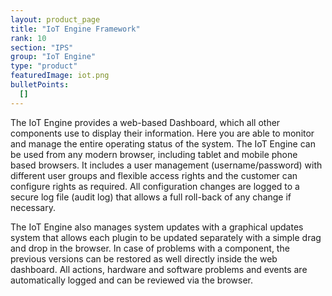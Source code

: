 ```yaml
---
layout: product_page
title: "IoT Engine Framework"
rank: 10
section: "IPS"
group: "IoT Engine"
type: "product"
featuredImage: iot.png
bulletPoints:
  []
---
```

The IoT Engine provides a web-based Dashboard, which all other components use to display their information.  Here you are able to monitor and manage the entire operating status of the system. The IoT Engine can be used from any modern browser, including tablet and mobile phone based browsers. It includes a user management (username/password) with different user groups and flexible access rights and the customer can configure rights as required. All configuration changes are logged to a secure log file (audit log) that allows a full roll-back of any change if necessary.

The IoT Engine also manages system updates with a graphical updates system that allows each plugin to be updated separately with a simple drag and drop in the browser. In case of problems with a component, the previous versions can be restored as well directly inside the web dashboard. All actions, hardware and software problems and events are automatically logged and can be reviewed via the browser.
